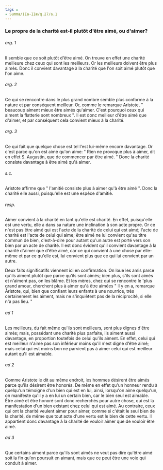 ```yaml
---
tags : 
- Summa/IIa-IIæ/q.27/a.1
---
```


### Le propre de la charité est-il plutôt d'être aimé, ou d'aimer?

###### arg. 1
Il semble que ce soit plutôt d'être aimé. On trouve en effet une charité meilleure chez ceux qui sont les meilleurs. Or les meilleurs doivent être plus aimés. Donc il convient davantage à la charité que l'on soit aimé plutôt que l'on aime. 

###### arg. 2
Ce qui se rencontre dans le plus grand nombre semble plus conforme à la nature et par conséquent meilleur. Or, comme le remarque Aristote, " beaucoup aiment mieux être aimés qu'aimer. C'est pourquoi ceux qui aiment la flatterie sont nombreux ". Il est donc meilleur d'être aimé que d'aimer, et par conséquent cela convient mieux à la charité. 

###### arg. 3
Ce qui fait que quelque chose est tel l'est lui-même encore davantage. Or c'est parce qu'on est aimé qu'on aime: " Rien ne provoque plus à aimer, dit en effet S. Augustin, que de commencer par être aimé. " Donc la charité consiste davantage à être aimé qu'à aimer. 

###### s.c.
Aristote affirme que " l'amitié consiste plus à aimer qu'à être aimé ". Donc la charité elle aussi, puisqu'elle est une espèce d'amitié. 

###### resp.
Aimer convient à la charité en tant qu'elle est charité. En effet, puisqu'elle est une vertu, elle a dans sa nature une inclination à son acte propre. Or ce n'est pas être aimé qui est l'acte de la charité de celui qui est aimé; l'acte de charité est l'acte de celui qui aime; être aimé ne lui convient qu'au titre commun de bien, c'est-à-dire pour autant qu'un autre est porté vers son bien par un acte de charité. Il est donc évident qu'il convient davantage à la charité d'aimer que d'être aimé, car ce qui convient à une chose par elle-même et par ce qu'elle est, lui convient plus que ce qui lui convient par un autre. 

Deux faits significatifs viennent ici en confirmation. On loue les amis parce qu'ils aiment plutôt que parce qu'ils sont aimés; bien plus, s'ils sont aimés et n'aiment pas, on les blâme. Et les mères, chez qui se rencontre le 'plus grand amour, cherchent plus à aimer qu'à être aimées " Il y en a, remarque Aristote, qui, bien que confiant leurs enfants à une nourrice, très certainement les aiment, mais ne s'inquiètent pas de la réciprocité, si elle n'a pas lieu. " 

###### ad 1
Les meilleurs, du fait même qu'ils sont meilleurs, sont plus dignes d'être aimés; mais, possédant une charité plus parfaite, ils aiment aussi davantage, en proportion toutefois de celui qu'ils aiment. En effet, celui qui est meilleur n'aime pas son inférieur moins qu'il n'est digne d'être aimé; mais celui qui est moins bon ne parvient pas à aimer celui qui est meilleur autant qu'il est aimable. 

###### ad 2
Comme Aristote le dit au même endroit, les hommes désirent être aimés parce qu'ils désirent être honorés. De même en effet qu'un honneur rendu à quelqu'un témoigne d'un bien qui est en lui, ainsi, lorsqu'on aime quelqu'un, on manifeste qu'il y a en lui un certain bien, car le bien seul est aimable. Être aimé et être honoré sont donc recherchés pour autre chose, qui est la manifestation d'un bien existant chez celui qui est aimé. Au contraire, ceux qui ont la charité veulent aimer pour aimer, comme si c'était le seul bien de la charité, de même que tout acte d'une vertu est le bien de cette vertu. Il appartient donc davantage à la charité de vouloir aimer que de vouloir être aimé. 

###### ad 3
Que certains aiment parce qu'ils sont aimés ne veut pas dire qu'être aimé soit la fin qu'on poursuit en aimant, mais que ce peut être une voie qui conduit à aimer. 

